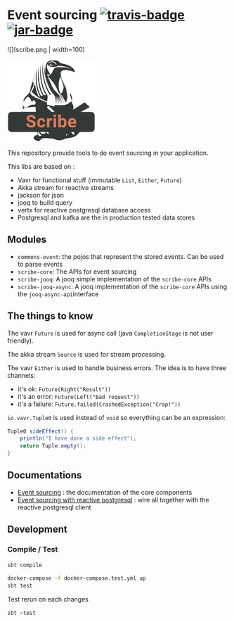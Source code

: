 # Event sourcing [![travis-badge][]][travis] [![jar-badge][]][jar]

[travis]:               https://travis-ci.com/MAIF/scribe
[travis-badge]:         https://travis-ci.com/MAIF/scribe.svg?token=yQytm3eoBniFj9mCoKpy&branch=master
[jar]:                  https://bintray.com/maif-functional-java/maven/scribe-core/_latestVersion
[jar-badge]:            https://api.bintray.com/packages/maif-functional-java/maven/scribe-core/images/download.svg

![](scribe.png  | width=100)

<img src="scribe.png" alt="Scribe" width="200"/>

This repository provide tools to do event sourcing in your application. 
 
This libs are based on : 
 * Vavr for functional stuff (immutable `List`, `Either`, `Future`)
 * Akka stream for reactive streams
 * jackson for json 
 * jooq to build query 
 * vertx for reactive postgresql database access  
 * Postgresql and kafka are the in production tested data stores 

## Modules 

 * `commons-event`: the pojos that represent the stored events. Can be used to parse events 
 * `scribe-core`: The APIs for event sourcing 
 * `scribe-jooq`: A jooq simple implementation of the `scribe-core` APIs   
 * `scribe-jooq-async`: A jooq implementation of the `scribe-core` APIs using the `jooq-async-api`interface
 
## The things to know 

The vavr `Future` is used for async call (java `CompletionStage` is not user friendly). 

The akka stream `Source` is used for stream processing. 

The vavr `Either` is used to handle business errors. The idea is to have three channels:  
 * it's ok: `Future(Right("Result"))` 
 * it's an error: `Future(Left("Bad request"))`
 * it's a failure: `Future.failed(CrashedException("Crap!"))`

`io.vavr.Tuple0` is used instead of `void` so everything can be an expression: 

```java
Tuple0 sideEffect() {
    println("I have done a side effect");
    return Tuple.empty();
}
```

## Documentations 

* [Event sourcing](./scribe-core/readme.md) : the documentation of the core components
* [Event sourcing with reactive postgresql](./scribe-jooq-async/readme.md) : wire all together with the reactive postgresql client

## Development 

### Compile / Test 

```bash
sbt compile
```

```bash
docker-compose -f docker-compose.test.yml up 
sbt test
```

Test rerun on each changes 

```bash
sbt ~test
```
